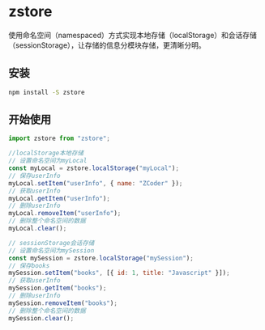 # zstore

使用命名空间（namespaced）方式实现本地存储（localStorage）和会话存储（sessionStorage），让存储的信息分模块存储，更清晰分明。

## 安装

```sh
npm install -S zstore
```

## 开始使用

```js
import zstore from "zstore";

//localStorage本地存储
// 设置命名空间为myLocal
const myLocal = zstore.localStorage("myLocal");
// 保存userInfo
myLocal.setItem("userInfo", { name: "ZCoder" });
// 获取userInfo
myLocal.getItem("userInfo");
// 删除userInfo
myLocal.removeItem("userInfo");
// 删除整个命名空间的数据
myLocal.clear();

// sessionStorage会话存储
// 设置命名空间为mySession
const mySession = zstore.localStorage("mySession");
// 保存books
mySession.setItem("books", [{ id: 1, title: "Javascript" }]);
// 获取userInfo
mySession.getItem("books");
// 删除userInfo
mySession.removeItem("books");
// 删除整个命名空间的数据
mySession.clear();
```
